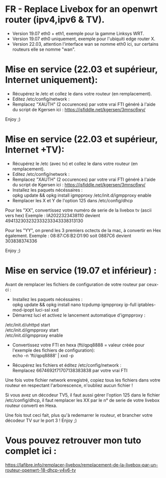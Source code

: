 # FR - Replace Livebox for an openwrt router (ipv4,ipv6 & TV).

- Version 19.07 eth0 + eth1, exemple pour la gamme Linksys WRT.
- Version 19.07 eth0 uniquement, exemple pour l'ubiquiti edge router X.
- Version 22.03, attention l'interface wan se nomme eth0 ici, sur certains routeurs elle se nomme "wan".

# Mise en service (22.03 et supérieur, Internet uniquement): 

- Récupérez le /etc et collez le dans votre routeur (en remplacement).
- Editez /etc/config/network :  
- Remplacez "XAUTH" (2 occurences) par votre vrai FTI généré à l'aide du script de Kgersen ici : https://jsfiddle.net/kgersen/3mnsc6wy/

Enjoy ;)

# Mise en service (22.03 et supérieur, Internet +TV): 

- Récupérez le /etc (avec tv) et collez le dans votre routeur (en remplacement).
- Editez /etc/config/network :  
- Remplacez "XAUTH" (2 occurences) par votre vrai FTI généré à l'aide du script de Kgersen ici : https://jsfiddle.net/kgersen/3mnsc6wy/
- Installez les paquets nécéssaires :  
opkg update && opkg install igmpproxy
/etc/init.d/igmpproxy enable
- Remplacer les X et Y de l'option 125 dans /etc/config/dhcp

Pour les "XX", convertissez votre numéro de serie de la livebox tv (ascii vers hex)
Exemple : IA2022323438110 devient 494132303232333233343338313130

Pour les "YY", on prend les 3 premiers octects de la mac, à convertir en Hex également.
Exemple : 08:87:C6:B2:D1:90 soit 0887C6 devient 303838374336

Enjoy ;)

# Mise en service (19.07 et inférieur) : 

Avant de remplacer les fichiers de configuration de votre routeur par ceux-ci :

- Installez les paquets nécéssaires :  
opkg update && opkg install nano tcpdump igmpproxy ip-full iptables-mod-ipopt luci-ssl xxd
- Démarrez luci et activez le lancement automatique d'igmpproxy :  

/etc/init.d/uhttpd start  
/etc/init.d/igmpproxy start  
/etc/init.d/igmpproxy enable  

- Convertissez votre FTI en hexa (fti/qpq8888 = valeur créée pour l'exemple des fichiers de configuration):  
echo -n 'fti/qpq8888' | xxd  -p 

- Récupérez les fichiers et éditez /etc/config/network :  
Remplacez 6674692f71707138383838 par votre vrai FTI

Une fois votre fichier network enregistré, copiez tous les fichiers dans votre routeur en respectant l'arborescence, n'oubliez aucun fichier !

Si vous avez un décodeur TV5, il faut aussi gérer l'option 125 dans le fichier /etc/config/dhcp, il faut remplacer les XX par le n° de serie de votre livebox routeur converti en Hexa.

Une fois tout ceci fait, plus qu'à redemarrer le routeur, et brancher votre décodeur TV sur le port 3 !
Enjoy ;)


# Vous pouvez retrouver mon tuto complet ici :
https://lafibre.info/remplacer-livebox/remplacement-de-la-livebox-par-un-routeur-openwrt-18-dhcp-v4v6-tv

